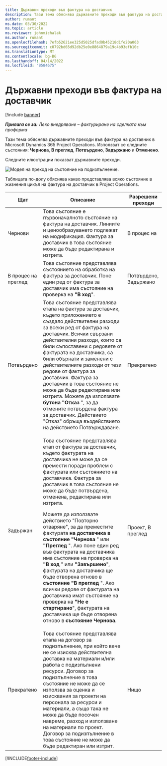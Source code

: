 ```yaml
---
title: Държавни преходи във фактура на доставчик
description: Тази тема обяснява държавните преходи във фактура на доставчик в Microsoft Dynamics 365 Project Operations.
author: rumant
ms.date: 03/30/2022
ms.topic: article
ms.reviewer: johnmichalak
ms.author: rumant
ms.openlocfilehash: 7efb52621ee325d5025dfad0b45218d1fe20a063
ms.sourcegitcommit: c0792bd65d92db25e0e8864879a19c4b93efb10c
ms.translationtype: MT
ms.contentlocale: bg-BG
ms.lasthandoff: 04/14/2022
ms.locfileid: "8584675"
---
```

# <a name="state-transitions-on-a-vendor-invoice"></a>Държавни преходи във фактура на доставчик

[!include [banner](../../includes/dataverse-preview.md)]

_**Прилага се за:** Леко внедряване – фактуриране на сделката към проформа_

Тази тема обяснява държавните преходи във фактура на доставчик в Microsoft Dynamics 365 Project Operations. Използват се следните състояния: **Чернова**, **В преглед**, **Потвърдено**, **Задържано** и **Отменено**.

Следните илюстрации показват държавните преходи.

![Модел на преход на състояние на подизпълнение.](../media/VI_State_Model.jpg)

Таблицата по-долу обяснява какво представлява всяко състояние в жизнения цикъл на фактура на доставчик в Project Operations.

| Щат | Описание | Разрешени преходи |
| --- | --- | --- |
| Чернови | Това състояние е първоначалното състояние на фактура на доставчик. Линиите и ценообразуването подлежат на модификация. Фактура за доставчик в това състояние може да бъде редактирана и изтрита. | В процес на |
| В процес на преглед | Това състояние представлява състоянието на обработка на фактура за доставчик. Поне един ред от фактура за доставчик има състояние на проверка на **"В ход**". | Потвърдено, Задържано |
| Потвърдено | Това състояние представлява етапа на фактура за доставчик, където приложението е създало действителни разходи за всеки ред от фактура на доставчик. Всички свързани действителни разходи, които са били съпоставени с редовете от фактурата на доставчика, са били обърнати и заменени с действителните разходи от тези редове от фактура за доставчик. Фактура за доставчик в това състояние не може да бъде редактирана или изтрита. Можете да използвате **бутона "Отказ** ", за да отмените потвърдена фактура за доставчик. Действието "Отказ" обръща въздействието на действието Потвърждаване. | Прекратено |
| Задържан | <p>Това състояние представлява етап от фактура за доставчик, където фактурата на доставчика не може да се премести поради проблем с фактурата или състоянието на доставчика. Фактура за доставчик в това състояние не може да бъде потвърдена, отменена, редактирана или изтрита.</p><p>Можете да използвате действието "Повторно отваряне", за да преместите фактурата **на доставчика в състояние "Чернова** " или **"Преглед** ". Ако поне един ред във фактурата на доставчика има състояние на проверка на **"В ход** " или **"Завършено**", фактурата на доставчика ще бъде отворена отново в **състояние "В преглед** ". Ако всички редове от фактурата на доставчика имат състояние на проверка на **"Не е стартирано**", фактурата на доставчика ще бъде отворена отново в **състояние Чернова**.</p> | Проект, В преглед |
| Прекратено | Това състояние представлява етапа на договор за подизпълнение, при който вече не се изисква действителна доставка на материали и/или работа с подизпълнени ресурси. Договор за подизпълнение в това състояние не може да се използва за оценка и изисквания за проекти на персонала за ресурси и материали, а също така не може да бъде посочен навреме, разход и използване на материали по проект. Договор за подизпълнение в това състояние не може да бъде редактиран или изтрит. | Нищо |

[!INCLUDE[footer-include](../../includes/footer-banner.md)]
